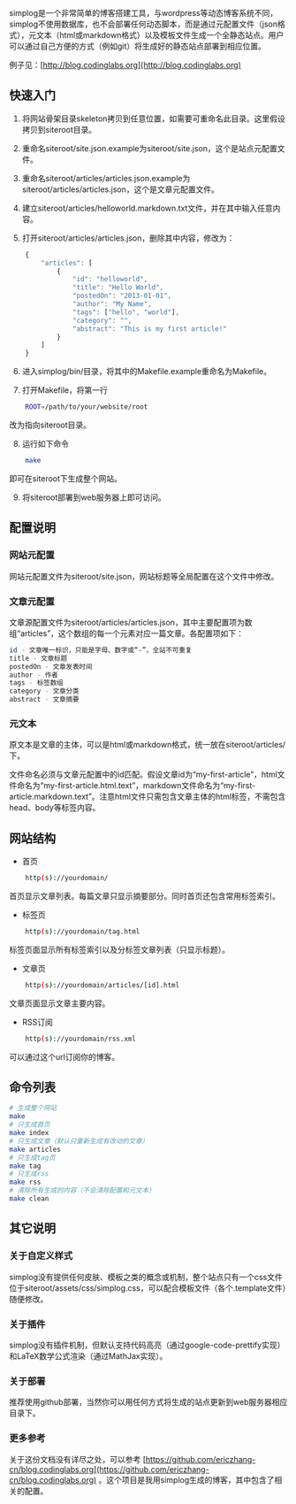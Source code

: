 simplog是一个非常简单的博客搭建工具，与wordpress等动态博客系统不同，simplog不使用数据库，也不会部署任何动态脚本，而是通过元配置文件（json格式），元文本（html或markdown格式）以及模板文件生成一个全静态站点。用户可以通过自己方便的方式（例如git）将生成好的静态站点部署到相应位置。

例子见：[http://blog.codinglabs.org](http://blog.codinglabs.org)

## 快速入门
1. 将网站骨架目录skeleton拷贝到任意位置，如需要可重命名此目录。这里假设拷贝到siteroot目录。

2. 重命名siteroot/site.json.example为siteroot/site.json，这个是站点元配置文件。

3. 重命名siteroot/articles/articles.json.example为siteroot/articles/articles.json，这个是文章元配置文件。

4. 建立siteroot/articles/helloworld.markdown.txt文件，并在其中输入任意内容。

5. 打开siteroot/articles/articles.json，删除其中内容，修改为：
```javascript
    {
        "articles": [
            {
                "id": "helloworld",
                "title": "Hello World",
                "postedOn": "2013-01-01",
                "author": "My Name",
                "tags": ["hello", "world"],
                "category": "",
                "abstract": "This is my first article!"
            }
        ]
    }
```

6. 进入simplog/bin/目录，将其中的Makefile.example重命名为Makefile。

7. 打开Makefile，将第一行
```bash
	ROOT=/path/to/your/website/root
```
改为指向siteroot目录。

8. 运行如下命令
```bash
	make
```
即可在siteroot下生成整个网站。

9. 将siteroot部署到web服务器上即可访问。

## 配置说明
### 网站元配置
网站元配置文件为siteroot/site.json，网站标题等全局配置在这个文件中修改。

### 文章元配置
文章源配置文件为siteroot/articles/articles.json，其中主要配置项为数组“articles”，这个数组的每一个元素对应一篇文章。各配置项如下：

```bash
id - 文章唯一标识，只能是字母、数字或“-”，全站不可重复
title - 文章标题
postedOn - 文章发表时间
author - 作者
tags - 标签数组
category - 文章分类
abstract - 文章摘要
```

### 元文本
原文本是文章的主体，可以是html或markdown格式，统一放在siteroot/articles/下。

文件命名必须与文章元配置中的id匹配。假设文章id为“my-first-article”，html文件命名为“my-first-article.html.text”，markdown文件命名为“my-first-article.markdown.text”。注意html文件只需包含文章主体的html标签，不需包含head、body等标签内容。

## 网站结构
+ 首页
```bash
    http(s)://yourdomain/
```
首页显示文章列表。每篇文章只显示摘要部分。同时首页还包含常用标签索引。

+ 标签页
```bash
    http(s)://yourdomain/tag.html
```
标签页面显示所有标签索引以及分标签文章列表（只显示标题）。

+ 文章页
```bash
    http(s)://yourdomain/articles/[id].html
```
文章页面显示文章主要内容。

+ RSS订阅
```bash
    http(s)://yourdomain/rss.xml
```
可以通过这个url订阅你的博客。

## 命令列表
```bash
# 生成整个网站
make
# 只生成首页
make index
# 只生成文章（默认只重新生成有改动的文章）
make articles
# 只生成tag页
make tag
# 只生成rss
make rss
# 清除所有生成的内容（不会清除配置和元文本）
make clean
```

## 其它说明
### 关于自定义样式
simplog没有提供任何皮肤、模板之类的概念或机制，整个站点只有一个css文件位于siteroot/assets/css/simplog.css，可以配合模板文件（各个.template文件）随便修改。

### 关于插件
simplog没有插件机制，但默认支持代码高亮（通过google-code-prettify实现）和LaTeX数学公式渲染（通过MathJax实现）。

### 关于部署
推荐使用github部署，当然你可以用任何方式将生成的站点更新到web服务器相应目录下。

### 更多参考
关于这份文档没有详尽之处，可以参考 [https://github.com/ericzhang-cn/blog.codinglabs.org](https://github.com/ericzhang-cn/blog.codinglabs.org) 。这个项目是我用simplog生成的博客，其中包含了相关的配置。
